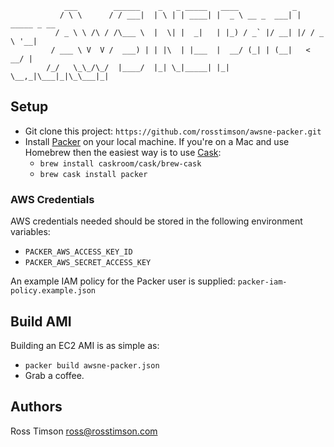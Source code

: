 ```
            ___        ______    _   _ _____   ____            _
           / \ \      / / ___|  | \ | | ____| |  _ \ __ _  ___| | _____ _ __
          / _ \ \ /\ / /\___ \  |  \| |  _|   | |_) / _` |/ __| |/ / _ \ '__|
         / ___ \ V  V /  ___) | | |\  | |___  |  __/ (_| | (__|   <  __/ |
        /_/   \_\_/\_/  |____/  |_| \_|_____| |_|   \__,_|\___|_|\_\___|_|

```

## Setup

* Git clone this project:
    `https://github.com/rosstimson/awsne-packer.git`
* Install [Packer](http://www.packer.io) on your local machine.  If you're on a
  Mac and use Homebrew then the easiest way is to use
  [Cask](http://caskroom.io):
    - `brew install caskroom/cask/brew-cask`
    - `brew cask install packer`

### AWS Credentials

AWS credentials needed should be stored in the following environment variables:

* `PACKER_AWS_ACCESS_KEY_ID`
* `PACKER_AWS_SECRET_ACCESS_KEY`

An example IAM policy for the Packer user is supplied:
`packer-iam-policy.example.json`

## Build AMI

Building an EC2 AMI is as simple as:

* `packer build awsne-packer.json`
* Grab a coffee.

## Authors

Ross Timson <ross@rosstimson.com>

